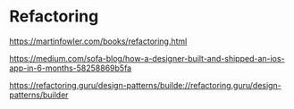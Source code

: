 # Refactoring

https://martinfowler.com/books/refactoring.html

https://medium.com/sofa-blog/how-a-designer-built-and-shipped-an-ios-app-in-6-months-58258869b5fa

https://refactoring.guru/design-patterns/builde://refactoring.guru/design-patterns/builder


